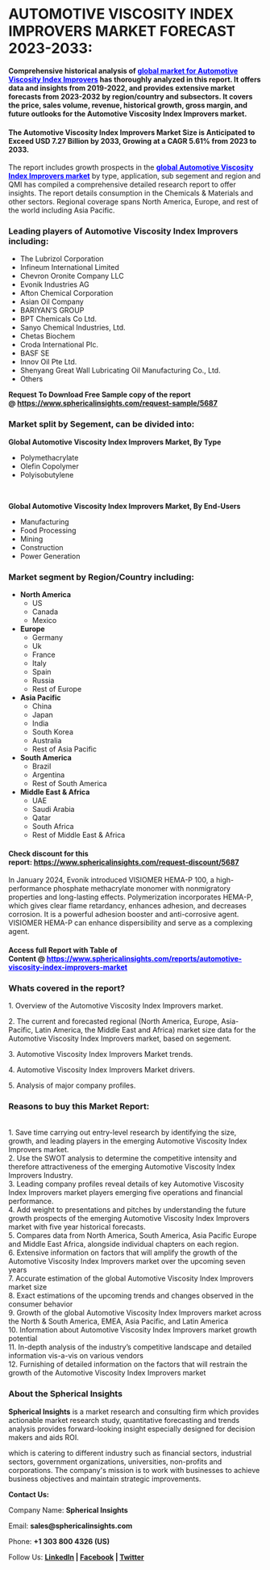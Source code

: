 <h1><strong>AUTOMOTIVE VISCOSITY INDEX IMPROVERS MARKET FORECAST 2023-2033:</strong></h1>
<p><strong>Comprehensive historical analysis of&nbsp;<span style="color: #0000ff;"><a style="color: #0000ff;" href="https://www.sphericalinsights.com/reports/automotive-viscosity-index-improvers-market" target="_blank">global market for Automotive Viscosity Index Improvers</a></span> has thoroughly analyzed in this report. It offers data and insights from 2019-2022, and provides extensive market forecasts from 2023-2032 by region/country and subsectors. It covers the price, sales volume, revenue, historical growth, gross margin, and future outlooks for the Automotive Viscosity Index Improvers market.</strong></p>
<h4><strong>The Automotive Viscosity Index Improvers Market Size is Anticipated to Exceed USD 7.27 Billion by 2033, Growing at a CAGR 5.61% from 2023 to 2033.</strong></h4>
<p>The report includes growth prospects in the&nbsp;<strong><span style="color: #0000ff;"><a style="color: #0000ff;" href="https://www.sphericalinsights.com/reports/automotive-viscosity-index-improvers-market" target="_blank">global Automotive Viscosity Index Improvers market</a></span></strong>&nbsp;by type, application, sub segement and region and QMI has compiled a comprehensive detailed research report to offer insights. The report details consumption in the Chemicals &amp; Materials and other sectors. Regional coverage spans North America, Europe, and rest of the world including Asia Pacific.</p>
<h3><strong>Leading players of Automotive Viscosity Index Improvers including:</strong></h3>
<ul>
<li>The Lubrizol Corporation</li>
<li>Infineum International Limited</li>
<li>Chevron Oronite Company LLC</li>
<li>Evonik Industries AG</li>
<li>Afton Chemical Corporation</li>
<li>Asian Oil Company</li>
<li>BARIYAN&rsquo;S GROUP</li>
<li>BPT Chemicals Co Ltd.</li>
<li>Sanyo Chemical Industries, Ltd.</li>
<li>Chetas Biochem</li>
<li>Croda International Plc.</li>
<li>BASF SE</li>
<li>Innov Oil Pte Ltd.</li>
<li>Shenyang Great Wall Lubricating Oil Manufacturing Co., Ltd.</li>
<li>Others</li>
</ul>
<p><strong>Request To Download Free Sample copy of the report @&nbsp;<a href="https://www.sphericalinsights.com/request-sample/5687" target="_blank">https://www.sphericalinsights.com/request-sample/5687</a></strong></p>
<h3><strong>Market split by Segement, can be divided into:</strong></h3>
<p><strong>Global Automotive Viscosity Index Improvers Market, By Type</strong></p>
<ul>
<li>Polymethacrylate</li>
<li>Olefin Copolymer</li>
<li>Polyisobutylene</li>
</ul>
<p>&nbsp;</p>
<p><strong>Global Automotive Viscosity Index Improvers Market, By End-Users</strong></p>
<ul>
<li>Manufacturing</li>
<li>Food Processing</li>
<li>Mining</li>
<li>Construction</li>
<li>Power Generation</li>
</ul>
<h3><strong>Market segment by Region/Country including:</strong></h3>
<ul>
<li><strong>North America</strong>
<ul>
<li>US</li>
<li>Canada</li>
<li>Mexico</li>
</ul>
</li>
<li><strong>Europe</strong>
<ul>
<li>Germany</li>
<li>Uk</li>
<li>France</li>
<li>Italy</li>
<li>Spain</li>
<li>Russia</li>
<li>Rest of Europe</li>
</ul>
</li>
<li><strong>Asia Pacific</strong>
<ul>
<li>China</li>
<li>Japan</li>
<li>India</li>
<li>South Korea</li>
<li>Australia</li>
<li>Rest of Asia Pacific</li>
</ul>
</li>
<li><strong>South America</strong>
<ul>
<li>Brazil</li>
<li>Argentina</li>
<li>Rest of South America</li>
</ul>
</li>
<li><strong>Middle East &amp; Africa</strong>
<ul>
<li>UAE</li>
<li>Saudi Arabia</li>
<li>Qatar</li>
<li>South Africa</li>
<li>Rest of Middle East &amp; Africa</li>
</ul>
</li>
</ul>
<h4>Check discount for this report:&nbsp;<a href="https://www.sphericalinsights.com/request-discount/5687" target="_blank">https://www.sphericalinsights.com/request-discount/5687</a></h4>
<p>In January 2024, Evonik introduced VISIOMER HEMA-P 100, a high-performance phosphate methacrylate monomer with nonmigratory properties and long-lasting effects. Polymerization incorporates HEMA-P, which gives clear flame retardancy, enhances adhesion, and decreases corrosion. It is a powerful adhesion booster and anti-corrosive agent. VISIOMER HEMA-P can enhance dispersibility and serve as a complexing agent.</p>
<h4>Access full Report with Table of Content&nbsp;@&nbsp;<span style="color: #0000ff;"><a style="color: #0000ff;" href="https://www.sphericalinsights.com/reports/automotive-viscosity-index-improvers-market" target="_blank">https://www.sphericalinsights.com/reports/automotive-viscosity-index-improvers-market</a></span></h4>
<h3><strong>Whats covered in the report?</strong></h3>
<p>1. Overview of the Automotive Viscosity Index Improvers market.</p>
<p>2. The current and forecasted regional (North America, Europe, Asia-Pacific, Latin America, the Middle East and Africa) market size data for the Automotive Viscosity Index Improvers market, based on segement.</p>
<p>3. Automotive Viscosity Index Improvers Market trends.</p>
<p>4. Automotive Viscosity Index Improvers Market drivers.</p>
<p>5. Analysis of major company profiles.</p>
<h3><strong>Reasons to buy this Market Report:</strong></h3>
<p><br />1. Save time carrying out entry-level research by identifying the size, growth, and leading players in the emerging Automotive Viscosity Index Improvers market.<br />2. Use the SWOT analysis to determine the competitive intensity and therefore attractiveness of the emerging Automotive Viscosity Index Improvers Industry.<br />3. Leading company profiles reveal details of key Automotive Viscosity Index Improvers market players emerging five operations and financial performance.<br />4. Add weight to presentations and pitches by understanding the future growth prospects of the emerging Automotive Viscosity Index Improvers market with five year historical forecasts.<br />5. Compares data from North America, South America, Asia Pacific Europe and Middle East Africa, alongside individual chapters on each region.<br />6. Extensive information on factors that will amplify the growth of the Automotive Viscosity Index Improvers market over the upcoming seven years<br />7. Accurate estimation of the global Automotive Viscosity Index Improvers market size<br />8. Exact estimations of the upcoming trends and changes observed in the consumer behavior<br />9. Growth of the global Automotive Viscosity Index Improvers market across the North &amp; South America, EMEA, Asia Pacific, and Latin America<br />10. Information about Automotive Viscosity Index Improvers market growth potential<br />11. In-depth analysis of the industry&rsquo;s competitive landscape and detailed information vis-a-vis on various vendors<br />12. Furnishing of detailed information on the factors that will restrain the growth of the Automotive Viscosity Index Improvers market</p>
<h3><strong>About the Spherical Insights</strong></h3>
<p><strong>Spherical Insights</strong>&nbsp;is a market research and consulting firm which provides actionable market research study, quantitative forecasting and trends analysis provides forward-looking insight especially designed for decision makers and aids ROI.</p>
<p>which is catering to different industry such as financial sectors, industrial sectors, government organizations, universities, non-profits and corporations. The company's mission is to work with businesses to achieve business objectives and maintain strategic improvements.</p>
<p><strong>Contact Us:</strong></p>
<p>Company Name:&nbsp;<strong>Spherical Insights</strong></p>
<p>Email:&nbsp;<strong>sales@sphericalinsights.com</strong></p>
<p>Phone:&nbsp;<strong>+1 303 800 4326 (US)</strong></p>
<p>Follow Us:&nbsp;<strong><a href="https://www.linkedin.com/company/spherical-insight/"><u>LinkedIn</u></a>&nbsp;|&nbsp;<a href="https://www.facebook.com/sphericalinsights22"><u>Facebook</u></a>&nbsp;|&nbsp;<a href="https://twitter.com/SInsights_US"><u>Twitter</u></a></strong></p>
